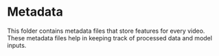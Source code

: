 # Metadata
This folder contains metadata files that store features for every video.  
These metadata files help in keeping track of processed data and model inputs.  